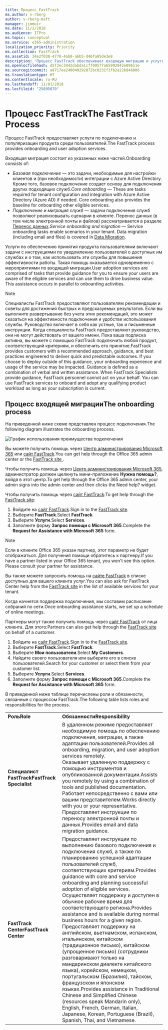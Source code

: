 ```yaml
---
title: Процесс FastTrack
ms.author: v-rberg
author: v-rberg-msft
manager: jimmuir
ms.date: 11/2/2018
ms.audience: ITPro
ms.topic: conceptual
ms.service: o365-administration
localization_priority: Priority
ms.collection: FastTrack
ms.assetid: 34e2f038-4778-4ab0-a6b5-d46fa85de3e8
description: 'Процесс FastTrack обеспечивает входящую миграцию и услуги по популяризации продукта среди пользователей. '
ms.openlocfilehash: d5f2ec3442dabda1cff09577a65992942e09611e
ms.sourcegitcommit: a8717ee240040292872bc0231f1fb2a22b846806
ms.translationtype: HT
ms.contentlocale: ru-RU
ms.lasthandoff: 11/01/2018
ms.locfileid: "25895670"
---
```

# <a name="the-fasttrack-process"></a><span data-ttu-id="b0451-103">Процесс FastTrack</span><span class="sxs-lookup"><span data-stu-id="b0451-103">The FastTrack Process</span></span>

<span data-ttu-id="b0451-104">Процесс FastTrack предоставляет услуги по подключению и популяризации продукта среди пользователей.</span><span class="sxs-lookup"><span data-stu-id="b0451-104">The FastTrack process provides onboarding and user adoption services.</span></span> 
  
<span data-ttu-id="b0451-105">Входящая миграция состоит из указанных ниже частей.</span><span class="sxs-lookup"><span data-stu-id="b0451-105">Onboarding consists of:</span></span>
  
- <span data-ttu-id="b0451-p101">*Базовая подключение* — это задачи, необходимые для настройки клиентов и (при необходимости) интеграции с Azure Active Directory. Кроме того, базовое подключение создает основу для подключения других подходящих служб.</span><span class="sxs-lookup"><span data-stu-id="b0451-p101">*Core onboarding* — These are tasks required for tenant configuration and integration with Azure Active Directory (Azure AD) if needed. Core onboarding also provides the baseline for onboarding other eligible services.</span></span> 
- <span data-ttu-id="b0451-p102">*Подключение и миграция служб* — задачи подключения служб позволяют реализовывать сценарии в клиенте. Перенос данных (в том числе электронной почты и файлов) рассматривается в разделе [Перенос данных](O365-data-migration.md).</span><span class="sxs-lookup"><span data-stu-id="b0451-p102">*Service onboarding and migration* — Service onboarding tasks enable scenarios in your tenant. Data migration (including email and files) is covered in [Data Migration](O365-data-migration.md).</span></span> 
    
<span data-ttu-id="b0451-p103">Услуги по обеспечению принятия продукта пользователями включают задачи с инструкциями по уведомлению пользователей о доступных им службах и о том, как использовать эти службы для повышения эффективности работы. Такая помощь оказывается одновременно с мероприятиями по входящей миграции.</span><span class="sxs-lookup"><span data-stu-id="b0451-p103">User adoption services are comprised of tasks that provide guidance for you to ensure your users are aware of the eligible services and can use them to drive business value. This assistance occurs in parallel to onboarding activities.</span></span>
  
> [!NOTE]
> <span data-ttu-id="b0451-p104">Специалисты FastTrack предоставляют пользователям рекомендации и советы для достижения быстрых и предсказуемых результатов. Если вы выполните развертывание без учета этих рекомендаций, это может сказаться на эффективности подключения и удобстве использования службы. Руководство включает в себя как устные, так и письменные инструкции. Когда специалисты FastTrack предоставляют руководство, они не могут действовать от вашего имени. Пока ваша подписка активна, вы можете с помощью FastTrack подключить любой продукт, соответствующий критериям, и обеспечить его принятие.</span><span class="sxs-lookup"><span data-stu-id="b0451-p104">FastTrack provides customers with a recommended approach, guidance, and best practices engineered to deliver quick and predictable outcomes. If you choose to deploy outside of this guidance, your onboarding experience and usage of the service may be impacted. Guidance is defined as a combination of verbal and written assistance. When FastTrack Specialists provide guidance, FastTrack personnel cannot act on your behalf. You can use FastTrack services to onboard and adopt any qualifying product workload as long as your subscription is current.</span></span> 
  
## <a name="the-onboarding-process"></a><span data-ttu-id="b0451-117">Процесс входящей миграции</span><span class="sxs-lookup"><span data-stu-id="b0451-117">The onboarding process</span></span>

<span data-ttu-id="b0451-118">На приведенной ниже схеме представлен процесс подключения.</span><span class="sxs-lookup"><span data-stu-id="b0451-118">The following diagram illustrates the onboarding process.</span></span>
  
![График использования преимущества подключения](media/O365-Onboarding-Timeline.png)
  
<span data-ttu-id="b0451-120">Вы можете получить помощь через [Центр администрирования Microsoft 365](https://go.microsoft.com/fwlink/?linkid=2032704) или [сайт FastTrack](https://go.microsoft.com/fwlink/?linkid=780698).</span><span class="sxs-lookup"><span data-stu-id="b0451-120">You can get help through the Office 365 admin center or the [](https://go.microsoft.com/fwlink/?linkid=2032704)[FastTrack site ](https://go.microsoft.com/fwlink/?linkid=780698).</span></span> 

<span data-ttu-id="b0451-121">Чтобы получить помощь через [Центр администрирования Microsoft 365](https://go.microsoft.com/fwlink/?linkid=2032704), администратор должен щелкнуть мини-приложение **Нужна помощь?**, войдя в этот центр.</span><span class="sxs-lookup"><span data-stu-id="b0451-121">To get help through the Office 365 admin center, your admin signs into the admin center and then clicks the Need help? widget.</span></span> 

<span data-ttu-id="b0451-122">Чтобы получить помощь через [сайт FastTrack](https://go.microsoft.com/fwlink/?linkid=780698):</span><span class="sxs-lookup"><span data-stu-id="b0451-122">To get help through the [FastTrack site](https://go.microsoft.com/fwlink/?linkid=780698):</span></span> 
1.  <span data-ttu-id="b0451-123">Войдите на [сайт FastTrack](https://go.microsoft.com/fwlink/?linkid=780698).</span><span class="sxs-lookup"><span data-stu-id="b0451-123">Sign in to the [FastTrack site](https://go.microsoft.com/fwlink/?linkid=780698).</span></span> 
2.  <span data-ttu-id="b0451-124">Выберите **FastTrack**.</span><span class="sxs-lookup"><span data-stu-id="b0451-124">Select **FastTrack**.</span></span>
3.  <span data-ttu-id="b0451-125">Выберите **Услуги**.</span><span class="sxs-lookup"><span data-stu-id="b0451-125">Select **Services**.</span></span>
4.  <span data-ttu-id="b0451-126">Заполните форму **Запрос помощи с Microsoft 365**.</span><span class="sxs-lookup"><span data-stu-id="b0451-126">Complete the **Request for Assistance with Microsoft 365** form.</span></span> 
> [!NOTE]
>  <span data-ttu-id="b0451-p105">Если в клиенте Office 365 указан партнер, этот параметр не будет отображаться. Для получения помощи обратитесь к партнеру.</span><span class="sxs-lookup"><span data-stu-id="b0451-p105">If you have a partner listed in your Office 365 tenant, you won't see this option. Please consult your partner for assistance.</span></span> 
  
 <span data-ttu-id="b0451-129">Вы также можете запросить помощь на [сайте FastTrack](https://go.microsoft.com/fwlink/?linkid=780698) в списке доступных для вашего клиента услуг.</span><span class="sxs-lookup"><span data-stu-id="b0451-129">You can also ask for FastTrack Center help from the [FastTrack site](https://go.microsoft.com/fwlink/?linkid=780698) in the list of available services for your tenant.</span></span> 
    
 <span data-ttu-id="b0451-130">Когда начнется поддержка подключения, мы составим расписание собраний по сети.</span><span class="sxs-lookup"><span data-stu-id="b0451-130">Once onboarding assistance starts, we set up a schedule of online meetings.</span></span>
    
<span data-ttu-id="b0451-p106">Партнеры могут также получить помощь через [сайт FastTrack](https://go.microsoft.com/fwlink/?linkid=780698) от лица клиента. Для этого:</span><span class="sxs-lookup"><span data-stu-id="b0451-p106">Partners can also get help through the [FastTrack site](https://go.microsoft.com/fwlink/?linkid=780698) on behalf of a customer.</span></span>
1.  <span data-ttu-id="b0451-133">Войдите на [сайт FastTrack](https://go.microsoft.com/fwlink/?linkid=780698).</span><span class="sxs-lookup"><span data-stu-id="b0451-133">Sign in to the [FastTrack site](https://go.microsoft.com/fwlink/?linkid=780698).</span></span> 
2.  <span data-ttu-id="b0451-134">Выберите **FastTrack**.</span><span class="sxs-lookup"><span data-stu-id="b0451-134">Select **FastTrack**.</span></span>
3.  <span data-ttu-id="b0451-135">Выберите **Мои пользователи**.</span><span class="sxs-lookup"><span data-stu-id="b0451-135">Select **My Customers**.</span></span>
4.  <span data-ttu-id="b0451-136">Найдите своего пользователя или выберите его в списке пользователей.</span><span class="sxs-lookup"><span data-stu-id="b0451-136">Search for your customer or select them from your customer list.</span></span>
5.  <span data-ttu-id="b0451-137">Выберите **Услуги**.</span><span class="sxs-lookup"><span data-stu-id="b0451-137">Select **Services**.</span></span>
6.  <span data-ttu-id="b0451-138">Заполните форму **Запрос помощи с Microsoft 365**.</span><span class="sxs-lookup"><span data-stu-id="b0451-138">Complete the **Request for Assistance with Microsoft 365** form.</span></span> 

<span data-ttu-id="b0451-139">В приведенной ниже таблице перечислены роли и обязанности, связанные с процессом FastTrack.</span><span class="sxs-lookup"><span data-stu-id="b0451-139">The following table lists roles and responsibilities for the process.</span></span>
    
|||
|:-----|:-----|
|<span data-ttu-id="b0451-140">**Роль**</span><span class="sxs-lookup"><span data-stu-id="b0451-140">**Role**</span></span> <br/> |<span data-ttu-id="b0451-141">**Обязанности**</span><span class="sxs-lookup"><span data-stu-id="b0451-141">**Responsibility**</span></span> <br/> |
|<span data-ttu-id="b0451-142">**Специалист FastTrack**</span><span class="sxs-lookup"><span data-stu-id="b0451-142">**FastTrack Specialist**</span></span> <br/> |<span data-ttu-id="b0451-143">В удаленном режиме предоставляет необходимую помощь по обеспечению подключения, миграции, а также адаптации пользователей.</span><span class="sxs-lookup"><span data-stu-id="b0451-143">Provides all onboarding, migration, and user adoption services remotely.</span></span>  <br/> <span data-ttu-id="b0451-144">Оказывает удаленную поддержку с помощью инструментов и опубликованной документации.</span><span class="sxs-lookup"><span data-stu-id="b0451-144">Assists you remotely by using a combination of tools and published documentation.</span></span> <br/> <span data-ttu-id="b0451-145">Работает непосредственно с вами или вашим представителем.</span><span class="sxs-lookup"><span data-stu-id="b0451-145">Works directly with you or your representative.</span></span> <br/> <span data-ttu-id="b0451-146">Предоставляет инструкции по переносу электронной почты и данных.</span><span class="sxs-lookup"><span data-stu-id="b0451-146">Provides email and data migration guidance.</span></span>|
|<span data-ttu-id="b0451-147">**FastTrack Center**</span><span class="sxs-lookup"><span data-stu-id="b0451-147">**FastTrack Center**</span></span>  <br/> |<span data-ttu-id="b0451-148">Предоставляет инструкции по выполнению базового подключения и подключения служб, а также по планированию успешной адаптации пользователей служб, соответствующих критериям.</span><span class="sxs-lookup"><span data-stu-id="b0451-148">Provides guidance with core and service onboarding and planning successful adoption of eligible services.</span></span>  <br/> <span data-ttu-id="b0451-149">Осуществляет поддержку и доступен в обычное рабочее время для соответствующего региона.</span><span class="sxs-lookup"><span data-stu-id="b0451-149">Provides assistance and is available during normal business hours for a given region.</span></span> <br/> <span data-ttu-id="b0451-150">Предоставляет поддержку на английском, вьетнамском, испанском, итальянском, китайском (традиционное письмо), китайском (упрощенное письмо) (сотрудники разговаривают только на мандаринском диалекте китайского языка), корейском, немецком, португальском (Бразилия), тайском, французском и японском языках.</span><span class="sxs-lookup"><span data-stu-id="b0451-150">Provides assistance in Traditional Chinese and Simplified Chinese (resources speak Mandarin only), English, French, German, Italian, Japanese, Korean, Portuguese (Brazil), Spanish, Thai, and Vietnamese.</span></span>|


  

